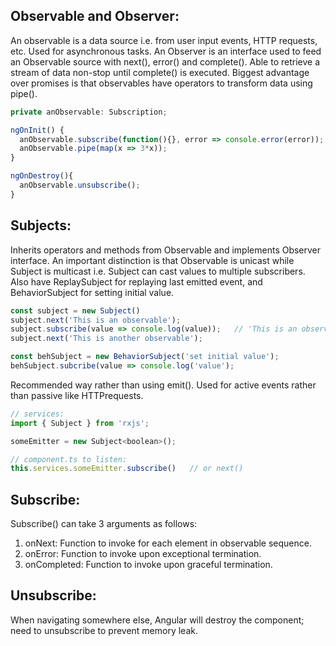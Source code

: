 ## Observable and Observer:
An observable is a data source i.e. from user input events, HTTP requests, etc. Used for asynchronous tasks.
An Observer is an interface used to feed an Observable source with next(), error() and complete(). Able to retrieve a stream of data non-stop until complete() is executed.
Biggest advantage over promises is that observables have operators to transform data using pipe().
```javascript
private anObservable: Subscription;

ngOnInit() {
  anObservable.subscribe(function(){}, error => console.error(error));
  anObservable.pipe(map(x => 3*x));
}

ngOnDestroy(){
  anObservable.unsubscribe();
}
```
## Subjects:
Inherits operators and methods from Observable and implements Observer interface. An important distinction is that Observable is unicast while Subject is multicast i.e. Subject can cast values to multiple subscribers. Also have ReplaySubject for replaying last emitted event, and BehaviorSubject for setting initial value.
```javascript
const subject = new Subject()
subject.next('This is an observable');
subject.subscribe(value => console.log(value));   // 'This is an observable'
subject.next('This is another observable');

const behSubject = new BehaviorSubject('set initial value');
behSubject.subcribe(value => console.log('value');
```

Recommended way rather than using emit(). Used for active events rather than passive like HTTPrequests.
```javascript
// services:
import { Subject } from 'rxjs';

someEmitter = new Subject<boolean>();

// component.ts to listen:
this.services.someEmitter.subscribe()   // or next()
```
## Subscribe:
Subscribe() can take 3 arguments as follows:
1) onNext: Function to invoke for each element in observable sequence.
2) onError: Function to invoke upon exceptional termination.
3) onCompleted: Function to invoke upon graceful termination.

## Unsubscribe:
When navigating somewhere else, Angular will destroy the component; need to unsubscribe to prevent memory leak.
